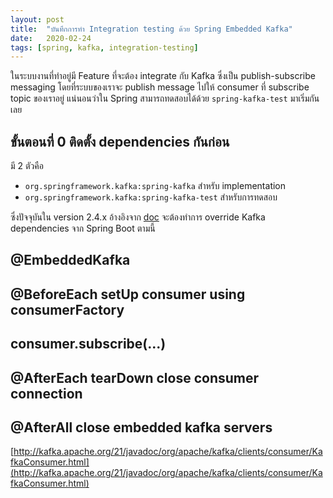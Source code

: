 ```yaml
---
layout: post
title:  "บันทึกการทำ Integration testing ด้วย Spring Embedded Kafka"
date:   2020-02-24
tags: [spring, kafka, integration-testing]
---
```


ในระบบงานที่ทำอยู่มี Feature ที่จะต้อง integrate กับ Kafka ซึ่งเป็น publish-subscribe messaging โดยที่ระบบของเราจะ publish message ไปให้ consumer ที่ subscribe topic ของเราอยู่ แน่นอนว่าใน Spring สามารถทดสอบได้ด้วย `spring-kafka-test` มาเริ่มกันเลย  

## ขั้นตอนที่ 0 ติดตั้ง dependencies กันก่อน
มี 2 ตัวคือ 
- `org.springframework.kafka:spring-kafka` สำหรับ implementation
- `org.springframework.kafka:spring-kafka-test` สำหรับการทดสอบ

ซึ่งปัจจุบันใน version 2.4.x อ้างอิงจาก [doc](https://docs.spring.io/spring-kafka/reference/html/#deps-for-24x) จะต้องทำการ override Kafka dependencies จาก Spring Boot ตามนี้  

<script src="https://gist.github.com/raksit31667/5f1748e24d8a9e9d50f40cb0266278f2.js"></script>

## @EmbeddedKafka

## @BeforeEach setUp consumer using consumerFactory

## consumer.subscribe(...)

## @AfterEach tearDown close consumer connection

## @AfterAll close embedded kafka servers

[http://kafka.apache.org/21/javadoc/org/apache/kafka/clients/consumer/KafkaConsumer.html](http://kafka.apache.org/21/javadoc/org/apache/kafka/clients/consumer/KafkaConsumer.html)
